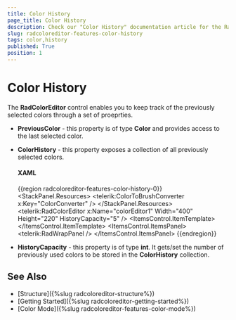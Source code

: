 ```yaml
---
title: Color History
page_title: Color History
description: Check our "Color History" documentation article for the RadColorEditor WPF control.
slug: radcoloreditor-features-color-history
tags: color,history
published: True
position: 1
---
```


# Color History

The __RadColorEditor__ control enables you to keep track of the previously selected colors through a set of proeprties.

* __PreviousColor__ - this property is of type __Color__ and provides access to the last selected color.					

* __ColorHistory__ - this property exposes a collection of all previously selected colors.						

	#### __XAML__
	{{region radcoloreditor-features-color-history-0}}
		<StackPanel HorizontalAlignment="Center" VerticalAlignment="Center">
			<StackPanel.Resources>
				<telerik:ColorToBrushConverter x:Key="ColorConverter" />
			</StackPanel.Resources>
			<telerik:RadColorEditor x:Name="colorEditor1" Width="400" Height="220" HistoryCapacity="5" />
			<ItemsControl ItemsSource="{Binding ColorHistory, ElementName=colorEditor1}" Height="20" Margin="8 0">
				<ItemsControl.ItemTemplate>
					<DataTemplate>
						<Border Width="20" Height="20" Margin="5 0"
								Background="{Binding Converter={StaticResource ColorConverter} }" />
					</DataTemplate>
				</ItemsControl.ItemTemplate>
				<ItemsControl.ItemsPanel>
					<ItemsPanelTemplate>
						<telerik:RadWrapPanel />
					</ItemsPanelTemplate>
				</ItemsControl.ItemsPanel>
			</ItemsControl>
		</StackPanel>
	{{endregion}}					

* __HistoryCapacity__ - this property is of type __int__. It gets/set the number of previously used colors to be stored in the __ColorHistory__ collection.					

## See Also
 * [Structure]({%slug radcoloreditor-structure%})
 * [Getting Started]({%slug radcoloreditor-getting-started%})
 * [Color Mode]({%slug radcoloreditor-features-color-mode%})